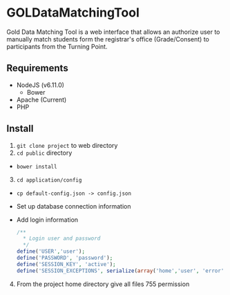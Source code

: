 # GOLDataMatchingTool
Gold Data Matching Tool is a web interface that allows an authorize user to manually match students form the registrar's office (Grade/Consent) to participants from the Turning Point.

## Requirements
* NodeJS (v6.11.0)
  * Bower
* Apache (Current)
* PHP

## Install
1. `git clone project` to web directory
2. `cd public` directory
  - `bower install`
3. `cd application/config`
  - `cp default-config.json -> config.json`
  - Set up database connection information
  - Add login information  

    ```php
    /**
      * Login user and password
      */
    define('USER','user');
    define('PASSWORD', 'password');
    define('SESSION_KEY', 'active');
    define('SESSION_EXCEPTIONS', serialize(array('home','user', 'error')));
    ```
4. From the project home directory give all files 755 permission
